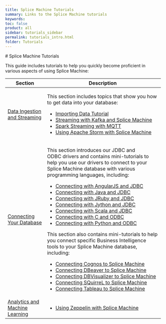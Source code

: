 ```yaml
---
title: Splice Machine Tutorials
summary: Links to the Splice Machine tutorials
keywords:
toc: false
product: all
sidebar: tutorials_sidebar
permalink: tutorials_intro.html
folder: Tutorials
---
```

<section>
<div class="TopicContent" data-swiftype-index="true" markdown="1">
# Splice Machine Tutorials

This guide includes tutorials to help you quickly become proficient in
various aspects of using Splice Machine:

<table summary="Table of descriptions of and links to the sections in this chapter.&#xA;">
                <col />
                <col />
                <thead>
                    <tr>
                        <th>Section</th>
                        <th>Description</th>
                    </tr>
                </thead>
                <tbody>
                    <tr>
                        <td><a href="tutorials_ingest_intro.html">Data Ingestion and Streaming</a>
                        </td>
                        <td>
                            <p>This section includes topics that show you how to get data into your database:</p>
                            <ul class="bullet">
                                <li><a href="tutorials_ingest_importoverview.html">Importing Data Tutorial</a>
                                </li>
                                <li><a href="tutorials_ingest_kafkaproducer.html">Streaming with Kafka and Splice Machine</a>
                                </li>
                                <li><a href="tutorials_ingest_mqttSpark.html">Spark Streaming with MQTT</a>
                                </li>
                                <li><a href="tutorials_ingest_storm.html">Using Apache Storm with Splice Machine</a>
                                </li>
                            </ul>
                        </td>
                    </tr>
                    <tr>
                        <td><a href="tutorials_connect_intro.html">Connecting Your Database</a>
                        </td>
                        <td>
                            <p>This section introduces our JDBC and ODBC drivers and contains mini-tutorials to help you use our drivers to connect to your Splice Machine database with various programming languages, including:</p>
                            <ul class="bullet">
                                <li><a href="tutorials_connect_angular.html">Connecting with AngularJS and JDBC</a>
                                </li>
                                <li><a href="tutorials_connect_java.html">Connecting with Java and JDBC</a>
                                </li>
                                <li><a href="tutorials_connect_jruby.html">Connecting with JRuby and JDBC</a>
                                </li>
                                <li><a href="tutorials_connect_jython.html">Connecting with Jython and JDBC</a>
                                </li>
                                <li><a href="tutorials_connect_scala.html">Connecting with Scala and JDBC</a>
                                </li>
                                <li><a href="tutorials_connect_odbcc.html">Connecting with C and ODBC</a>
                                </li>
                                <li><a href="tutorials_connect_python.html">Connecting with Python and ODBC</a>
                                </li>
                            </ul>
                            <p>This section also contains mini-tutorials to help you connect specific Business Intelligence tools to your Splice Machine database, including:</p>
                            <ul class="bullet">
                                <li><a href="tutorials_connect_cognos.html">Connecting Cognos to Splice Machine</a>
                                </li>
                                <li><a href="tutorials_connect_dbeaver.html">Connecting DBeaver to Splice Machine</a>
                                </li>
                                <li><a href="tutorials_connect_dbvisualizer.html">Connecting DBVisualizer to Splice Machine</a>
                                </li>
                                <li><a href="tutorials_connect_squirrel.html">Connecting SQuirreL to Splice Machine</a>
                                </li>
                                <li><a href="tutorials_connect_tableau.html">Connecting Tableau to Splice Machine</a>
                                </li>
                            </ul>
                        </td>
                    </tr>
                    <tr>
                        <td><a href="tutorials_ml_intro.html">Analytics and Machine Learning</a>
                        </td>
                        <td>
                            <ul class="bullet">
                                <li><a href="tutorials_ml_zeppelin.html">Using Zeppelin with Splice Machine</a>
                                </li>
                            </ul>
                        </td>
                    </tr>
                </tbody>
            </table>
</div>
</section>
